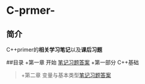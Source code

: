# C-prmer-
## 简介

C++primer的**相关学习笔记**以及**课后习题**

##目录
+第一章 开始 [笔记]()[习题答案]()
+第一部分  C++基础
>+第二章 变量与基本类型[笔记]()[习题答案]()	

